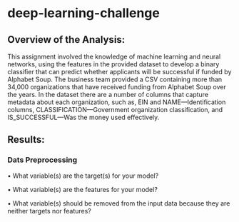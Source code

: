 # deep-learning-challenge

## Overview of the Analysis:

This assignment involved the knowledge of machine learning and neural networks, using the features in the provided dataset to develop a binary classifier that can predict whether applicants will be successful if funded by Alphabet Soup. The business team provided a CSV containing more than 34,000 organizations that have received funding from Alphabet Soup over the years. In the dataset there are a number of columns that capture metadata about each organization, such as, EIN and NAME—Identification columns, CLASSIFICATION—Government organization classification, and IS_SUCCESSFUL—Was the money used effectively.

## Results:

### Dats Preprocessing
•	What variable(s) are the target(s) for your model?

•	What variable(s) are the features for your model?

•	What variable(s) should be removed from the input data because they are neither targets nor features?


